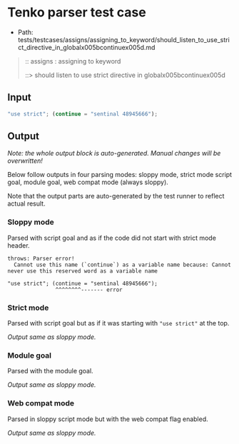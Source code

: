 # Tenko parser test case

- Path: tests/testcases/assigns/assigning_to_keyword/should_listen_to_use_strict_directive_in_globalx005bcontinuex005d.md

> :: assigns : assigning to keyword
>
> ::> should listen to use strict directive in globalx005bcontinuex005d

## Input

`````js
"use strict"; (continue = "sentinal 48945666");
`````

## Output

_Note: the whole output block is auto-generated. Manual changes will be overwritten!_

Below follow outputs in four parsing modes: sloppy mode, strict mode script goal, module goal, web compat mode (always sloppy).

Note that the output parts are auto-generated by the test runner to reflect actual result.

### Sloppy mode

Parsed with script goal and as if the code did not start with strict mode header.

`````
throws: Parser error!
  Cannot use this name (`continue`) as a variable name because: Cannot never use this reserved word as a variable name

"use strict"; (continue = "sentinal 48945666");
               ^^^^^^^^------- error
`````

### Strict mode

Parsed with script goal but as if it was starting with `"use strict"` at the top.

_Output same as sloppy mode._

### Module goal

Parsed with the module goal.

_Output same as sloppy mode._

### Web compat mode

Parsed in sloppy script mode but with the web compat flag enabled.

_Output same as sloppy mode._

